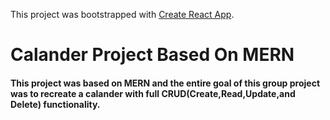 This project was bootstrapped with [Create React App](https://github.com/facebook/create-react-app).

# Calander Project Based On MERN

#### This project was based on MERN and the entire goal of this group project was to recreate a calander with full CRUD(Create,Read,Update,and Delete) functionality. 

